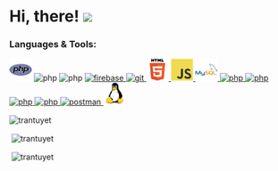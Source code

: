 # Hi, there! <img src="https://media.giphy.com/media/hvRJCLFzcasrR4ia7z/giphy.gif" width="25px">

<h3 align="left">Languages & Tools:</h3>
<p align="center">

<a href="https://php.net"></a> <img src="https://raw.githubusercontent.com/devicons/devicon/master/icons/php/php-original.svg" alt="php" width="40" height="40"/> </a>
<a href="https://laravel.com"></a> <img src="https://www.vectorlogo.zone/logos/laravel/laravel-ar21.svg" alt="php" width="40" height="40"/> </a>
<a href="https://angular.io"></a> <img src="https://www.vectorlogo.zone/logos/angular/angular-ar21.svg" alt="php" width="40" height="40"/> </a>
<a href="https://firebase.google.com/" target="_blank"> <img src="https://www.vectorlogo.zone/logos/firebase/firebase-icon.svg" alt="firebase" width="40" height="40"/> </a>
<a href="https://git-scm.com/" target="_blank"> <img src="https://www.vectorlogo.zone/logos/git-scm/git-scm-icon.svg" alt="git" width="40" height="40"/> </a>
<a href="https://www.w3.org/html/" target="_blank"> <img src="https://raw.githubusercontent.com/devicons/devicon/master/icons/html5/html5-original-wordmark.svg" alt="html5" width="40" height="40"/> </a> 
<a href="https://developer.mozilla.org/en-US/docs/Web/JavaScript" target="_blank"> <img src="https://raw.githubusercontent.com/devicons/devicon/master/icons/javascript/javascript-original.svg" alt="javascript" width="40" height="40"/> </a> 
<a href="https://www.mysql.com/" target="_blank"> <img src="https://raw.githubusercontent.com/devicons/devicon/master/icons/mysql/mysql-original-wordmark.svg" alt="mysql" width="40" height="40"/> </a> 
<a href="https://www.typescriptlang.org/" target="_blank"> <img src="https://upload.vectorlogo.zone/logos/typescriptlang/images/d166fafc-3264-4f1d-80f1-4c55b4aa6473.svg" alt="php" width="40" height="40"/> </a>
<a href="https://www.nuxtjs.org/" target="_blank"> <img src="https://www.vectorlogo.zone/logos/nuxtjs/nuxtjs-ar21.svg" alt="php" width="40" height="40"/> </a>
<a href="https://docker.com/" target="_blank"> <img src="https://www.vectorlogo.zone/logos/docker/docker-ar21.svg" alt="php" width="40" height="40"/> </a>
<a href="https://www.python.org/" target="_blank"> <img src="https://www.vectorlogo.zone/logos/python/python-ar21.svg" alt="php" width="40" height="40"/> </a>
<a href="https://postman.com" target="_blank"> <img src="https://www.vectorlogo.zone/logos/getpostman/getpostman-icon.svg" alt="postman" width="40" height="40"/> </a>
<a href="https://www.linux.org/" target="_blank"> <img src="https://raw.githubusercontent.com/devicons/devicon/master/icons/linux/linux-original.svg" alt="linux" width="40" height="40"/> </a>


</p>

<p><img align="center" src="https://github-readme-stats.vercel.app/api/top-langs?username=trantuyet&show_icons=true&locale=en&layout=compact" alt="trantuyet" /></p>

<p>&nbsp<img align="center" src="https://github-readme-stats.vercel.app/api?username=trantuyet&show_icons=true&locale=en" alt="trantuyet" /></p>

<p>&nbsp<img align="center" src="https://github-readme-streak-stats.herokuapp.com/?user=trantuyet&" alt="trantuyet" /></p>

